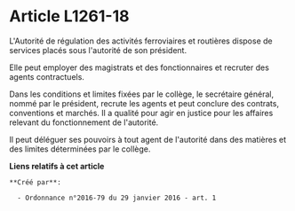 # Article L1261-18

L'Autorité de régulation des activités ferroviaires et routières dispose de services placés sous l'autorité de son
président. 

Elle peut employer des magistrats et des fonctionnaires et recruter des agents contractuels. 

Dans les conditions et limites fixées par le collège, le secrétaire général, nommé par le président, recrute les agents et
peut conclure des contrats, conventions et marchés. Il a qualité pour agir en justice pour les affaires relevant du
fonctionnement de l'autorité. 

Il peut déléguer ses pouvoirs à tout agent de l'autorité dans des matières et des limites déterminées par le collège.

**Liens relatifs à cet article**

	**Créé par**:

	  - Ordonnance n°2016-79 du 29 janvier 2016 - art. 1
